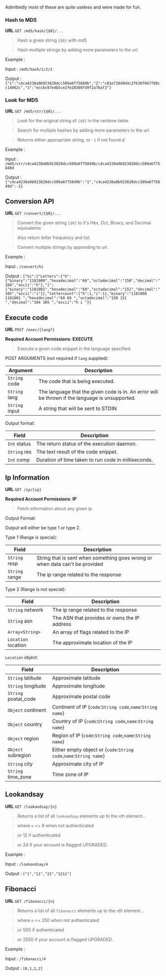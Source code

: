 Admittedly most of these are quite useless and were made for fun.

### Hash to MD5
__URL__
`GET /md5/hash/{$0}/...`

>Hash a given string `{$0}` with md5

>Hash multiple strings by adding more parameters to the url.

Example : 

Input : `/md5/hash/1/2/3`

Output : `{"1":"c4ca4238a0b923820dcc509a6f75849b","2":"c81e728d9d4c2f636f067f89cc14862c","3":"eccbc87e4b5ce2fe28308fd9f2a7baf3"}`

### Look for MD5
__URL__
`GET /md5/str/{$0}/...`

>Look for the original string of `{$0}` in the rainbow table.

>Search for multiple hashes by adding more parameters to the url.

>Returns either appropriate string, or `-1` if not found.d

Example :

Input : `/md5/str/c4ca4238a0b923820dcc509a6f75849b/c4ca4238a0b923820dcc509a6f75849d`

Output : `{"c4ca4238a0b923820dcc509a6f75849b":"1","c4ca4238a0b923820dcc509a6f75849d":-1}`

## Conversion API
__URL__ 
`GET /convert/{$0}/...`

>Convert the given string `{$0}` to it's Hex, Oct, Binary, and Decimal equivalents

>Also return letter frequency and list.

>Convert multiple strings by appending to url.

Example : 

Input : `/convert/hi`

Output : `{"hi":{"Letters":{"h":{"binary":"1101000","hexadecimal":"68","octadecimal":"150","decimal":"104","ascii":"h"},"i":{"binary":"1101001","hexadecimal":"69","octadecimal":"151","decimal":"105","ascii":"i"}},"lettercount":{"h":1,"i":1},"binary":"1101000 1101001 ","hexadecimal":"68 69 ","octadecimal":"150 151 ","decimal":"104 105 ","ascii":"h i "}}`

## Execute code
__URL__ `POST /exec/{lang?}`

__**Required Account Permissions:** EXECUTE__

>Execute a given code snippet in the language specified. 

POST ARGUMENTS (not required if `lang` supplied):

 Argument     | Description           
 --- | --- 
 `String` code         | The code that is being executed. 
 `String` lang         | The language that the given code is in. An error will be thrown if the language is unsupported. 
 `String` input        | A string that will be sent to STDIN


Output format: 

 Field | Description            
 --- | --- 
 `Int` status | The return status of the execution daemon.
 `String` res  | The text result of the code snippet.
 `Int` comp | Duration of time taken to run code in milliseconds.

## Ip Information
__URL__ `GET /ip/{ip}`

__**Required Account Permissions:** IP__

>Fetch information about any given ip.

Output Format:

Output will either be type 1 or type 2.

Type 1 (Range is special):

 Field | Description            
 --- | --- 
 `String` resp | String that is sent when something goes wrong or when data can't be provided
 `String` range | The ip range related to the response

Type 2 (Range is not special):

 Field | Description            
 --- | --- 
 `String` network | The ip range related to the response
 `String` asn | The ASN that provides or owns the IP address
 `Array<String>` | An array of flags related to the IP
 `Location` location | The approximate location of the IP

`Location` object:

 Field | Description            
--- | --- 
 `String` latitude | Approximate latitude
 `String` longitude | Approximate longitude
 `String` postal_code | Approximate postal code
 `Object` continent | Continent of IP {`code`:`String code`,`name`:`String name`}
 `Object` country | Country of IP {`code`:`String code`,`name`:`String name`}
 `Object` region | Region of IP {`code`:`String code`,`name`:`String name`}
 `Object` subregion | Either empty object or {`code`:`String code`,`name`:`String name`}
 `String` city | Approximate city of IP
 `String` time_zone | Time zone of IP

## Lookandsay
__URL__ `GET /lookandsay/{n}`

>Returns a list of all `lookandsay` elements up to the `n`th element... 

> where `n` <= 8 when not authenticated

> or 12 if authenticated

> or 24 if your account is flagged UPGRADED.

Example : 

Input : `/lookandsay/4`

Output : `["1","11","21","1211"]`


## Fibonacci
__URL__ `GET /fibonacci/{n}`

>Returns a list of all `fibonacci` elements up to the `n`th element...

> where `n` <= 250 when not authenticated

> or 500 if authenticated

> or 2500 if your account is flagged UPGRADED.

Example : 

Input : `/fibonacci/4`

Output : `[0,1,1,2]`
